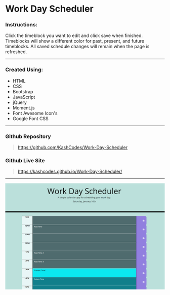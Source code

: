 # Work Day Scheduler 

### Instructions:

Click the timeblock you want to edit and click save when finished. Timeblocks will show a different color for past, present, and future timeblocks. All saved schedule changes will remain when the page is refreshed. 

---

### Created Using:
- HTML
- CSS
- Bootstrap
- JavaScript
- jQuery
- Moment.js
- Font Awesome Icon's
- Google Font CSS

---

### Github Repository

> https://github.com/KashCodes/Work-Day-Scheduler

### Github Live Site

> https://kashcodes.github.io/Work-Day-Scheduler/

---

![Work Day Scheduler Screenshot](/screenshot.PNG "Screenshot")

